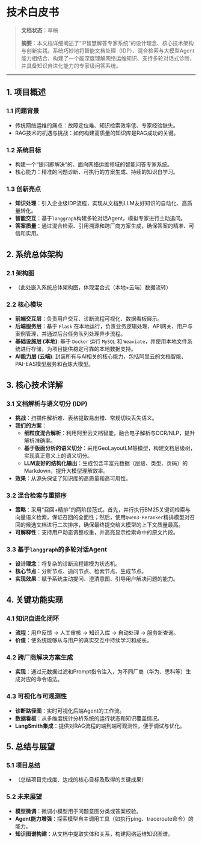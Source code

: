 # 技术白皮书

> **文档状态**：草稿
>
> **摘要**：本文档详细阐述了“IP智慧解答专家系统”的设计理念、核心技术架构与创新实践。系统巧妙地将智能文档处理（IDP）、混合检索与大模型Agent能力相结合，构建了一个能深度理解网络运维知识、支持多轮对话式诊断，并具备知识自进化能力的专家级问答系统。

---

## 1. 项目概述

### 1.1 问题背景
- 传统网络运维的痛点：故障定位难、知识检索效率低、专家经验缺失。
- RAG技术的机遇与挑战：如何构建高质量的知识库是RAG成功的关键。

### 1.2 系统目标
- 构建一个“提问即解决”的、面向网络运维领域的智能问答专家系统。
- 核心能力：精准的问题诊断、可执行的方案生成、持续的知识自学习。

### 1.3 创新亮点
- **知识处理**：引入企业级IDP流程，实现从文档到LLM友好知识的自动化、高质量转化。
- **智能交互**：基于`langgraph`构建多轮对话Agent，模拟专家进行主动追问。
- **答案质量**：通过混合检索、引用溯源和跨厂商方案生成，确保答案的精准、可信和实用。

## 2. 系统总体架构

### 2.1 架构图
- （此处嵌入系统总体架构图，体现混合式（本地+云端）数据流转）

### 2.2 核心模块
- **前端交互层**：负责用户交互、诊断流程可视化、数据看板展示。
- **后端服务层**：基于 `Flask` 在本地运行，负责业务逻辑处理、API网关、用户与案例管理，并通过后台任务队列处理异步流程。
- **基础设施层 (本地)**: 基于 `Docker` 运行 `MySQL` 和 `Weaviate`，并使用本地文件系统进行存储，为项目提供稳定可靠的本地数据支持。
- **AI能力层 (云端)**: 封装所有与AI相关的核心能力，包括阿里云的文档智能、PAI-EAS模型服务和百炼大模型。

## 3. 核心技术详解

### 3.1 文档解析与语义切分 (IDP)
- **挑战**：扫描件解析难、表格提取易出错、常规切块丢失语义。
- **我们的方案**：
    - **细粒度混合解析**：利用阿里云文档智能，融合电子解析与OCR/NLP，提升解析准确率。
    - **基于版面分析的语义切分**：采用GeoLayoutLM等模型，构建文档层级树，实现真正意义上的语义切分。
    - **LLM友好的结构化输出**：生成包含丰富元数据（层级、类型、页码）的Markdown，提升大模型理解效率。
- **效果**：从源头保证了知识库的高质量和高可用性。

### 3.2 混合检索与重排序
- **策略**：采用“召回+精排”的两阶段范式。首先，并行执行BM25关键词检索与向量语义检索，保证召回的全面性；然后，使用`Qwen3-Reranker`精排模型对召回的候选文档进行二次排序，确保最终提交给大模型的上下文质量最高。
- **可解释性**：支持用户动态调整权重，并高亮显示检索命中的原文片段。

### 3.3 基于`langgraph`的多轮对话Agent
- **设计理念**：将复杂的诊断流程建模为状态机。
- **核心节点**：分析节点、追问节点、检索节点、生成节点。
- **实现效果**：赋予系统主动提问、澄清意图、引导用户解决问题的能力。

## 4. 关键功能实现

### 4.1 知识自进化闭环
- **流程**：用户反馈 -> 人工审核 -> 知识入库 -> 自动处理 -> 服务新查询。
- **价值**：使系统能够从与用户的真实交互中持续学习和成长。

### 4.2 跨厂商解决方案生成
- **实现**：通过元数据过滤和Prompt指令注入，为不同厂商（华为、思科等）生成对应的命令语法。

### 4.3 可视化与可观测性
- **诊断路径图**：实时可视化后端Agent的工作流。
- **数据看板**：从多维度统计分析系统的运行状态和知识覆盖情况。
- **LangSmith集成**：提供对RAG流程的端到端可观测性，便于调试与优化。

## 5. 总结与展望

### 5.1 项目总结
- （总结项目完成度、达成的核心目标及取得的关键成果）

### 5.2 未来展望
- **模型微调**：微调小模型用于问题意图分类或答案校验。
- **Agent能力增强**：探索模型自主调用工具（如执行ping、traceroute命令）的能力。
- **知识图谱构建**：从文档中提取实体和关系，构建网络运维知识图谱。 